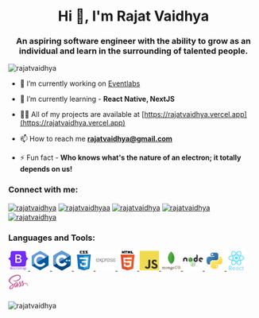 <h1 align="center">Hi 👋, I'm Rajat Vaidhya</h1>
<h3 align="center">An aspiring software engineer with the ability to grow as an individual and learn in the surrounding of talented people.</h3>

<p align="left"> <img src="https://komarev.com/ghpvc/?username=rajatvaidhya&label=Profile%20views&color=0e75b6&style=flat" alt="rajatvaidhya" /> </p>

- 🔭 I’m currently working on [Eventlabs](https://eventlabs-frontend.vercel.app)

- 🌱 I’m currently learning - **React Native, NextJS**

- 👨‍💻 All of my projects are available at [https://rajatvaidhya.vercel.app](https://rajatvaidhya.vercel.app)

- 📫 How to reach me **rajatvaidhya@gmail.com**

- ⚡ Fun fact - **Who knows what's the nature of an electron; it totally depends on us!**

<h3 align="left">Connect with me:</h3>
<p align="left">
<a href="https://linkedin.com/in/rajatvaidhya" target="blank"><img align="center" src="https://raw.githubusercontent.com/rahuldkjain/github-profile-readme-generator/master/src/images/icons/Social/linked-in-alt.svg" alt="rajatvaidhya" height="30" width="40" /></a>
<a href="https://instagram.com/rajatvaidhyaa" target="blank"><img align="center" src="https://raw.githubusercontent.com/rahuldkjain/github-profile-readme-generator/master/src/images/icons/Social/instagram.svg" alt="rajatvaidhyaa" height="30" width="40" /></a>
<a href="https://www.codechef.com/users/rajatvaidhya" target="blank"><img align="center" src="https://cdn.jsdelivr.net/npm/simple-icons@3.1.0/icons/codechef.svg" alt="rajatvaidhya" height="30" width="40" /></a>
<a href="https://www.hackerrank.com/rajatvaidhya" target="blank"><img align="center" src="https://raw.githubusercontent.com/rahuldkjain/github-profile-readme-generator/master/src/images/icons/Social/hackerrank.svg" alt="rajatvaidhya" height="30" width="40" /></a>
<a href="https://www.leetcode.com/rajatvaidhya" target="blank"><img align="center" src="https://raw.githubusercontent.com/rahuldkjain/github-profile-readme-generator/master/src/images/icons/Social/leet-code.svg" alt="rajatvaidhya" height="30" width="40" /></a>
</p>

<h3 align="left">Languages and Tools:</h3>
<p align="left"> <a href="https://getbootstrap.com" target="_blank" rel="noreferrer"> <img src="https://raw.githubusercontent.com/devicons/devicon/master/icons/bootstrap/bootstrap-plain-wordmark.svg" alt="bootstrap" width="40" height="40"/> </a> <a href="https://www.cprogramming.com/" target="_blank" rel="noreferrer"> <img src="https://raw.githubusercontent.com/devicons/devicon/master/icons/c/c-original.svg" alt="c" width="40" height="40"/> </a> <a href="https://www.w3schools.com/cpp/" target="_blank" rel="noreferrer"> <img src="https://raw.githubusercontent.com/devicons/devicon/master/icons/cplusplus/cplusplus-original.svg" alt="cplusplus" width="40" height="40"/> </a> <a href="https://www.w3schools.com/css/" target="_blank" rel="noreferrer"> <img src="https://raw.githubusercontent.com/devicons/devicon/master/icons/css3/css3-original-wordmark.svg" alt="css3" width="40" height="40"/> </a> <a href="https://expressjs.com" target="_blank" rel="noreferrer"> <img src="https://raw.githubusercontent.com/devicons/devicon/master/icons/express/express-original-wordmark.svg" alt="express" width="40" height="40"/> </a> <a href="https://www.w3.org/html/" target="_blank" rel="noreferrer"> <img src="https://raw.githubusercontent.com/devicons/devicon/master/icons/html5/html5-original-wordmark.svg" alt="html5" width="40" height="40"/> </a> <a href="https://developer.mozilla.org/en-US/docs/Web/JavaScript" target="_blank" rel="noreferrer"> <img src="https://raw.githubusercontent.com/devicons/devicon/master/icons/javascript/javascript-original.svg" alt="javascript" width="40" height="40"/> </a> <a href="https://www.mongodb.com/" target="_blank" rel="noreferrer"> <img src="https://raw.githubusercontent.com/devicons/devicon/master/icons/mongodb/mongodb-original-wordmark.svg" alt="mongodb" width="40" height="40"/> </a> <a href="https://nodejs.org" target="_blank" rel="noreferrer"> <img src="https://raw.githubusercontent.com/devicons/devicon/master/icons/nodejs/nodejs-original-wordmark.svg" alt="nodejs" width="40" height="40"/> </a> <a href="https://www.python.org" target="_blank" rel="noreferrer"> <img src="https://raw.githubusercontent.com/devicons/devicon/master/icons/python/python-original.svg" alt="python" width="40" height="40"/> </a> <a href="https://reactjs.org/" target="_blank" rel="noreferrer"> <img src="https://raw.githubusercontent.com/devicons/devicon/master/icons/react/react-original-wordmark.svg" alt="react" width="40" height="40"/> </a> <a href="https://sass-lang.com" target="_blank" rel="noreferrer"> <img src="https://raw.githubusercontent.com/devicons/devicon/master/icons/sass/sass-original.svg" alt="sass" width="40" height="40"/> </a> </p>

<p><img align="center" src="https://github-readme-stats.vercel.app/api/top-langs?username=rajatvaidhya&show_icons=true&locale=en&layout=compact" alt="rajatvaidhya" /></p>
